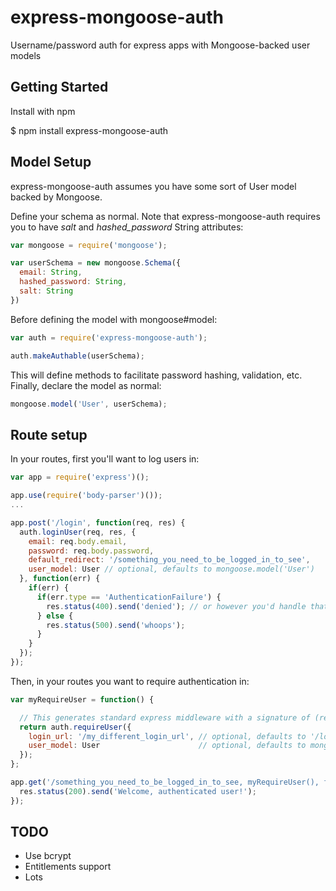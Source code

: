 express-mongoose-auth
=====================

Username/password auth for express apps with Mongoose-backed user models

## Getting Started

Install with npm

  $ npm install express-mongoose-auth

## Model Setup

express-mongoose-auth assumes you have some sort of User model backed by Mongoose.  

Define your schema as normal.  Note that express-mongoose-auth requires you to have *salt* and *hashed_password* String attributes:

```js
var mongoose = require('mongoose');

var userSchema = new mongoose.Schema({
  email: String,
  hashed_password: String,
  salt: String
})
```

Before defining the model with mongoose#model:

```js
var auth = require('express-mongoose-auth');

auth.makeAuthable(userSchema);
```

This will define methods to facilitate password hashing, validation, etc.  Finally, declare the model as normal:

```js
mongoose.model('User', userSchema);
```

## Route setup

In your routes, first you'll want to log users in:

```js
var app = require('express')();

app.use(require('body-parser')());
...

app.post('/login', function(req, res) {
  auth.loginUser(req, res, {
    email: req.body.email,
    password: req.body.password,
    default_redirect: '/something_you_need_to_be_logged_in_to_see',
    user_model: User // optional, defaults to mongoose.model('User')
  }, function(err) {
    if(err) {
      if(err.type == 'AuthenticationFailure') {
        res.status(400).send('denied'); // or however you'd handle that
      } else {
        res.status(500).send('whoops');
      }
    }
  });
});


```

Then, in your routes you want to require authentication in:

```js
var myRequireUser = function() {

  // This generates standard express middleware with a signature of (req, res, next)
  return auth.requireUser({
    login_url: '/my_different_login_url', // optional, defaults to '/login'
    user_model: User                      // optional, defaults to mongoose.model('User')
  });
};

app.get('/something_you_need_to_be_logged_in_to_see, myRequireUser(), function(req, res) {
  res.status(200).send('Welcome, authenticated user!');
});

```

## TODO

* Use bcrypt
* Entitlements support
* Lots

